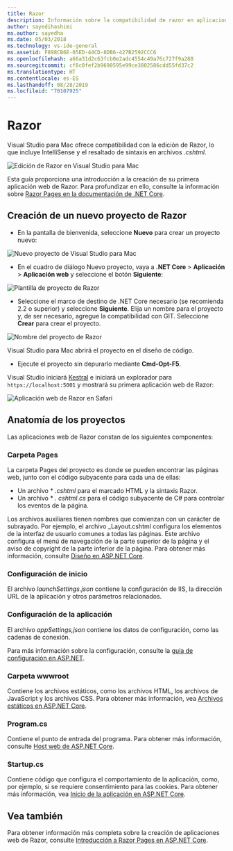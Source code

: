```yaml
---
title: Razor
description: Información sobre la compatibilidad de razor en aplicaciones principales de asp.net en Visual Studio para Mac
author: sayedihashimi
ms.author: sayedha
ms.date: 05/03/2018
ms.technology: vs-ide-general
ms.assetid: F898CB6E-05ED-44CD-8DB6-427B2592CCC6
ms.openlocfilehash: a66a31d2c63fcb0e2adc4554c49a76c727f9a288
ms.sourcegitcommit: cf8c0fef2b9690595e99ce3802586cdd55fd37c2
ms.translationtype: HT
ms.contentlocale: es-ES
ms.lasthandoff: 08/28/2019
ms.locfileid: "70107925"
---
```

# <a name="razor"></a>Razor

Visual Studio para Mac ofrece compatibilidad con la edición de Razor, lo que incluye IntelliSense y el resaltado de sintaxis en archivos *.cshtml*.

![Edición de Razor en Visual Studio para Mac](media/razor-editor.png)

Esta guía proporciona una introducción a la creación de su primera aplicación web de Razor. Para profundizar en ello, consulte la información sobre [Razor Pages en la documentación de .NET Core](/aspnet/core/razor-pages/index).

## <a name="creating-a-new-razor-project"></a>Creación de un nuevo proyecto de Razor

* En la pantalla de bienvenida, seleccione **Nuevo** para crear un proyecto nuevo:

![Nuevo proyecto de Visual Studio para Mac](media/razor-new.png)

* En el cuadro de diálogo Nuevo proyecto, vaya a **.NET Core** > **Aplicación** > **Aplicación web** y seleccione el botón **Siguiente**:

![Plantilla de proyecto de Razor](media/razor-new-project1.png)

* Seleccione el marco de destino de .NET Core necesario (se recomienda 2.2 o superior) y seleccione **Siguiente**.  Elija un nombre para el proyecto y, de ser necesario, agregue la compatibilidad con GIT. Seleccione **Crear** para crear el proyecto.

![Nombre del proyecto de Razor](media/razor-new-project2.png)

Visual Studio para Mac abrirá el proyecto en el diseño de código.

* Ejecute el proyecto sin depurarlo mediante **Cmd-Opt-F5**.

Visual Studio iniciará [Kestral](https://docs.microsoft.com/aspnet/core/fundamentals/servers/kestrel) e iniciará un explorador para `https://localhost:5001` y mostrará su primera aplicación web de Razor:

![Aplicación web de Razor en Safari](media/razor-webapp.png)

## <a name="project-anatomy"></a>Anatomía de los proyectos

Las aplicaciones web de Razor constan de los siguientes componentes:

### <a name="pages-folder"></a>Carpeta Pages

La carpeta Pages del proyecto es donde se pueden encontrar las páginas web, junto con el código subyacente para cada una de ellas:
* Un archivo * *.cshtml* para el marcado HTML y la sintaxis Razor.
* Un archivo * *. cshtml.cs* para el código subyacente de C# para controlar los eventos de la página.

Los archivos auxiliares tienen nombres que comienzan con un carácter de subrayado. Por ejemplo, el archivo _Layout.cshtml configura los elementos de la interfaz de usuario comunes a todas las páginas. Este archivo configura el menú de navegación de la parte superior de la página y el aviso de copyright de la parte inferior de la página. Para obtener más información, consulte [Diseño en ASP.NET Core](https://docs.microsoft.com/aspnet/core/mvc/views/layout).

### <a name="launch-settings"></a>Configuración de inicio

El archivo *launchSettings.json* contiene la configuración de IIS, la dirección URL de la aplicación y otros parámetros relacionados.

### <a name="app-settings"></a>Configuración de la aplicación

El archivo *appSettings,json* contiene los datos de configuración, como las cadenas de conexión.

Para más información sobre la configuración, consulte la [guía de configuración en ASP.NET](https://docs.microsoft.com/aspnet/core/fundamentals/configuration/index).

### <a name="wwwroot-folder"></a>Carpeta wwwroot

Contiene los archivos estáticos, como los archivos HTML, los archivos de JavaScript y los archivos CSS. Para obtener más información, vea [Archivos estáticos en ASP.NET Core](https://docs.microsoft.com/aspnet/core/fundamentals/static-files).

### <a name="programcs"></a>Program.cs

Contiene el punto de entrada del programa. Para obtener más información, consulte [Host web de ASP.NET Core](https://docs.microsoft.com/aspnet/core/fundamentals/host/web-host).

### <a name="startupcs"></a>Startup.cs

Contiene código que configura el comportamiento de la aplicación, como, por ejemplo, si se requiere consentimiento para las cookies. Para obtener más información, vea [Inicio de la aplicación en ASP.NET Core](https://docs.microsoft.com/aspnet/core/fundamentals/startup).

## <a name="see-aso"></a>Vea también

Para obtener información más completa sobre la creación de aplicaciones web de Razor, consulte [Introducción a Razor Pages en ASP.NET Core](https://docs.microsoft.com/aspnet/core/razor-pages/index).
